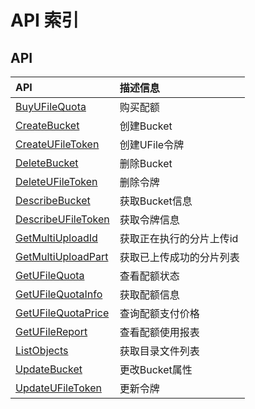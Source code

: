 # API 索引



## API

| API | 描述信息 |
|:---|:---|
|[BuyUFileQuota](api/ufile-api/buy_ufile_quota)|购买配额|
|[CreateBucket](api/ufile-api/create_bucket)|创建Bucket|
|[CreateUFileToken](api/ufile-api/create_ufile_token)|创建UFile令牌|
|[DeleteBucket](api/ufile-api/delete_bucket)|删除Bucket|
|[DeleteUFileToken](api/ufile-api/delete_ufile_token)|删除令牌|
|[DescribeBucket](api/ufile-api/describe_bucket)|获取Bucket信息|
|[DescribeUFileToken](api/ufile-api/describe_ufile_token)|获取令牌信息|
|[GetMultiUploadId](api/ufile-api/get_multi_upload_id)|获取正在执行的分片上传id|
|[GetMultiUploadPart](api/ufile-api/get_multi_upload_part)|获取已上传成功的分片列表|
|[GetUFileQuota](api/ufile-api/get_ufile_quota)|查看配额状态|
|[GetUFileQuotaInfo](api/ufile-api/get_ufile_quota_info)|获取配额信息|
|[GetUFileQuotaPrice](api/ufile-api/get_ufile_quota_price)|查询配额支付价格|
|[GetUFileReport](api/ufile-api/get_ufile_report)|查看配额使用报表|
|[ListObjects](api/ufile-api/list_objects)|获取目录文件列表|
|[UpdateBucket](api/ufile-api/update_bucket)|更改Bucket属性|
|[UpdateUFileToken](api/ufile-api/update_ufile_token)|更新令牌|



